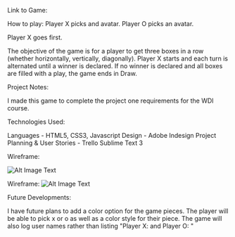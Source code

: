 
 Link to Game: 
 
 
 


How to play:
Player X picks and avatar. 
Player O picks an avatar. 

Player X goes first. 

The objective of the game is for a player to get three boxes in a row (whether horizontally, vertically, diagonally). Player X starts and each turn is alternated until a winner is declared. If no winner is declared and all boxes are filled with a play, the game ends in Draw. 

Project Notes:

I made this game to complete the project one requirements for the WDI course. 



Technologies Used:

Languages - HTML5, CSS3, Javascript
Design - Adobe Indesign
Project Planning & User Stories - Trello
Sublime Text 3


Wireframe:

![Alt Image Text](http://i.imgur.com/tgP6UkS.png) 

Wireframe:
![Alt Image Text](http://i.imgur.com/0HCkMno.png)

Future Developments:

I have future plans to add a color option for the game pieces. The player will be able to pick x or o as well as a color style for their piece. The game will also log user names rather than listing "Player X: and Player O: "

